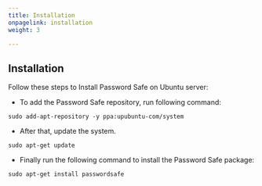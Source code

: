 ```yaml
---
title: Installation
onpagelink: installation
weight: 3

---
```


Installation
------------

Follow these steps to Install Password Safe on Ubuntu server:

- To add the Password Safe repository, run following command:
 
 ```
sudo add-apt-repository -y ppa:upubuntu-com/system
```

- After that, update the system.
 
 ```
sudo apt-get update
```

- Finally run the following command to install the Password Safe package:
 
 ```
sudo apt-get install passwordsafe
```